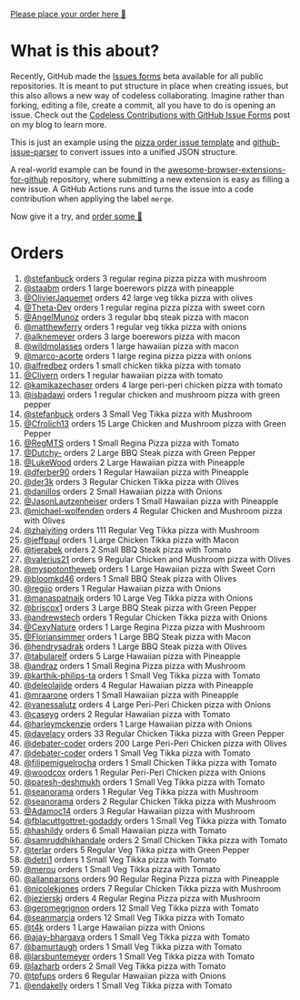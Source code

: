 [Please place your order here :pizza:](https://github.com/stefanbuck/ristorante/issues/new?assignees=&labels=order&template=order-pizza.yml&title=Order+Pizza)

# What is this about? 

Recently, GitHub made the [Issues forms](https://github.blog/changelog/2021-06-23-issues-forms-beta-for-public-repositories/) beta available for all public repositories. It is meant to put structure in place when creating issues, but this also allows a new way of codeless collaborating. Imagine rather than forking, editing a file, create a commit, all you have to do is opening an issue. Check out the [Codeless Contributions with GitHub Issue Forms](https://stefanbuck.com/blog/codeless-contributions-with-github-issue-forms) post on my blog to learn more.

This is just an example using the [pizza order issue template](https://github.com/stefanbuck/ristorante/blob/main/.github/ISSUE_TEMPLATE/order-pizza.yml) and [github-issue-parser](https://github.com/stefanbuck/github-issue-parser) to convert issues into a unified JSON structure. 

A real-world example can be found in the [awesome-browser-extensions-for-github](https://github.com/stefanbuck/awesome-browser-extensions-for-github/issues/new?assignees=&labels=submit&template=submit-extension.yml&title=Submit+new+extension) repository, where submitting a new extension is easy as filling a new issue. A GitHub Actions runs and turns the issue into a code contribution when appliying the label `merge`.

Now give it a try, and [order some :pizza:](https://github.com/stefanbuck/ristorante/issues/new?assignees=&labels=order&template=order-pizza.yml&title=Order+Pizza)

# Orders

1. [@stefanbuck](https://github.com/stefanbuck) orders 3 regular regina pizza pizza with mushroom
1. [@staabm](https://github.com/staabm) orders 1 large boerewors pizza with pineapple
1. [@OlivierJaquemet](https://github.com/OlivierJaquemet) orders 42 large veg tikka pizza with olives
1. [@Theta-Dev](https://github.com/Theta-Dev) orders 1 regular regina pizza pizza with sweet corn
1. [@AngelMunoz](https://github.com/AngelMunoz) orders 3 regular bbq steak pizza with macon
1. [@matthewferry](https://github.com/matthewferry) orders 1 regular veg tikka pizza with onions
1. [@alknemeyer](https://github.com/alknemeyer) orders 3 large boerewors pizza with macon
1. [@wildmolasses](https://github.com/wildmolasses) orders 1 large hawaiian pizza with macon
1. [@marco-acorte](https://github.com/marco-acorte) orders 1 large regina pizza pizza with onions
1. [@alfredbez](https://github.com/alfredbez) orders 1 small chicken tikka pizza with tomato
1. [@Clivern](https://github.com/Clivern) orders 1 regular hawaiian pizza with tomato
1. [@kamikazechaser](https://github.com/kamikazechaser) orders 4 large peri-peri chicken pizza with tomato
1. [@isbadawi](https://github.com/isbadawi) orders 1 regular chicken and mushroom pizza with green pepper
1. [@stefanbuck](https://github.com/stefanbuck) orders 3 Small Veg Tikka pizza with Mushroom
1. [@Cfrolich13](https://github.com/Cfrolich13) orders 15 Large Chicken and Mushroom pizza with Green Pepper
1. [@RegMTS](https://github.com/RegMTS) orders 1 Small Regina Pizza pizza with Tomato
1. [@Dutchy-](https://github.com/Dutchy-) orders 2 Large BBQ Steak pizza with Green Pepper
1. [@LukeWood](https://github.com/LukeWood) orders 2 Large Hawaiian pizza with Pineapple
1. [@dferber90](https://github.com/dferber90) orders 1 Regular Hawaiian pizza with Pineapple
1. [@der3k](https://github.com/der3k) orders 3 Regular Chicken Tikka pizza with Olives
1. [@danillos](https://github.com/danillos) orders 2 Small Hawaiian pizza with Onions
1. [@JasonLautzenheiser](https://github.com/JasonLautzenheiser) orders 1 Small Hawaiian pizza with Pineapple
1. [@michael-wolfenden](https://github.com/michael-wolfenden) orders 4 Regular Chicken and Mushroom pizza with Olives
1. [@zhaiyiting](https://github.com/zhaiyiting) orders 111 Regular Veg Tikka pizza with Mushroom
1. [@jeffpaul](https://github.com/jeffpaul) orders 1 Large Chicken Tikka pizza with Macon
1. [@tjerabek](https://github.com/tjerabek) orders 2 Small BBQ Steak pizza with Tomato
1. [@valerius21](https://github.com/valerius21) orders 9 Regular Chicken and Mushroom pizza with Olives
1. [@myspotontheweb](https://github.com/myspotontheweb) orders 1 Large Hawaiian pizza with Sweet Corn
1. [@bloomkd46](https://github.com/bloomkd46) orders 1 Small BBQ Steak pizza with Olives
1. [@regiio](https://github.com/regiio) orders 1 Regular Hawaiian pizza with Onions
1. [@manaspatnaik](https://github.com/manaspatnaik) orders 10 Large Veg Tikka pizza with Onions
1. [@briscox1](https://github.com/briscox1) orders 3 Large BBQ Steak pizza with Green Pepper
1. [@andrewstech](https://github.com/andrewstech) orders 1 Regular Chicken Tikka pizza with Onions
1. [@CexyNature](https://github.com/CexyNature) orders 1 Large Regina Pizza pizza with Mushroom
1. [@Floriansimmer](https://github.com/Floriansimmer) orders 1 Large BBQ Steak pizza with Macon
1. [@hendrysadrak](https://github.com/hendrysadrak) orders 1 Large BBQ Steak pizza with Olives
1. [@tabularelf](https://github.com/tabularelf) orders 5 Large Hawaiian pizza with Pineapple
1. [@andraz](https://github.com/andraz) orders 1 Small Regina Pizza pizza with Mushroom
1. [@karthik-philips-ta](https://github.com/karthik-philips-ta) orders 1 Small Veg Tikka pizza with Tomato
1. [@deleolajide](https://github.com/deleolajide) orders 4 Regular Hawaiian pizza with Pineapple
1. [@mraarone](https://github.com/mraarone) orders 1 Small Hawaiian pizza with Pineapple
1. [@vanessalutz](https://github.com/vanessalutz) orders 4 Large Peri-Peri Chicken pizza with Onions
1. [@caseyg](https://github.com/caseyg) orders 2 Regular Hawaiian pizza with Tomato
1. [@harleymckenzie](https://github.com/harleymckenzie) orders 1 Large Hawaiian pizza with Onions
1. [@davelacy](https://github.com/davelacy) orders 33 Regular Chicken Tikka pizza with Green Pepper
1. [@debater-coder](https://github.com/debater-coder) orders 200 Large Peri-Peri Chicken pizza with Olives
1. [@debater-coder](https://github.com/debater-coder) orders 1 Small Veg Tikka pizza with Tomato
1. [@filipemiguelrocha](https://github.com/filipemiguelrocha) orders 1 Small Chicken Tikka pizza with Tomato
1. [@woodcox](https://github.com/woodcox) orders 1 Regular Peri-Peri Chicken pizza with Onions
1. [@paresh-deshmukh](https://github.com/paresh-deshmukh) orders 1 Small Veg Tikka pizza with Tomato
1. [@seanorama](https://github.com/seanorama) orders 1 Regular Veg Tikka pizza with Mushroom
1. [@seanorama](https://github.com/seanorama) orders 2 Regular Chicken Tikka pizza with Mushroom
1. [@Adamoc14](https://github.com/Adamoc14) orders 3 Regular Hawaiian pizza with Mushroom
1. [@fblacuttgottret-godaddy](https://github.com/fblacuttgottret-godaddy) orders 1 Small Veg Tikka pizza with Tomato
1. [@hashildy](https://github.com/hashildy) orders 6 Small Hawaiian pizza with Tomato
1. [@samruddhikhandale](https://github.com/samruddhikhandale) orders 2 Small Chicken Tikka pizza with Tomato
1. [@terlar](https://github.com/terlar) orders 5 Regular Veg Tikka pizza with Green Pepper
1. [@detri1](https://github.com/detri1) orders 1 Small Veg Tikka pizza with Tomato
1. [@merou](https://github.com/merou) orders 1 Small Veg Tikka pizza with Tomato
1. [@allanparsons](https://github.com/allanparsons) orders 90 Regular Regina Pizza pizza with Pineapple
1. [@nicolekjones](https://github.com/nicolekjones) orders 7 Regular Chicken Tikka pizza with Mushroom
1. [@jezierskj](https://github.com/jezierskj) orders 4 Regular Regina Pizza pizza with Mushroom
1. [@geromegrignon](https://github.com/geromegrignon) orders 12 Small Veg Tikka pizza with Tomato
1. [@seanmarcia](https://github.com/seanmarcia) orders 12 Small Veg Tikka pizza with Tomato
1. [@t4k](https://github.com/t4k) orders 1 Large Hawaiian pizza with Onions
1. [@ajay-bhargava](https://github.com/ajay-bhargava) orders 1 Small Veg Tikka pizza with Tomato
1. [@bamurtaugh](https://github.com/bamurtaugh) orders 1 Small Veg Tikka pizza with Tomato
1. [@larsbuntemeyer](https://github.com/larsbuntemeyer) orders 1 Small Veg Tikka pizza with Tomato
1. [@lazharb](https://github.com/lazharb) orders 2 Small Veg Tikka pizza with Tomato
1. [@tpfups](https://github.com/tpfups) orders 6 Regular Hawaiian pizza with Onions
1. [@endakelly](https://github.com/endakelly) orders 1 Small Veg Tikka pizza with Tomato
